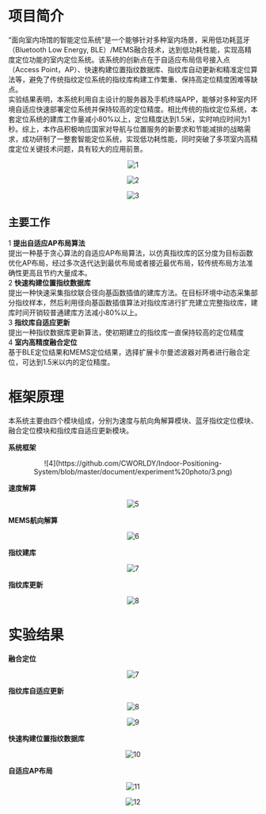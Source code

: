 
# 项目简介
“面向室内场馆的智能定位系统”是一个能够针对多种室内场景，采用低功耗蓝牙（Bluetooth Low Energy, BLE）/MEMS融合技术，达到低功耗性能，实现高精度定位功能的室内定位系统。该系统的创新点在于自适应布局信号接入点（Access Point，AP）、快速构建位置指纹数据库、指纹库自动更新和精准定位算法等，避免了传统指纹定位系统的指纹库构建工作繁重、保持高定位精度困难等缺点。  
实验结果表明，本系统利用自主设计的服务器及手机终端APP，能够对多种室内环境自适应快速部署定位系统并保持较高的定位精度。相比传统的指纹定位系统，本套定位系统的建库工作量减小80%以上，定位精度达到1.5米，实时响应时间为1秒。综上，本作品积极响应国家对导航与位置服务的新要求和节能减排的战略需求，成功研制了一整套智能定位系统，实现低功耗性能，同时突破了多项室内高精度定位关键技术问题，具有较大的应用前景。


<div align=center>

![1](https://github.com/CWORLDY/Indoor-Positioning-System/blob/master/document/experiment%20photo/2.png)    

  
![2](https://github.com/CWORLDY/Indoor-Positioning-System/blob/master/document/experiment%20photo/9.png)      


![3](https://github.com/CWORLDY/Indoor-Positioning-System/blob/master/document/experiment%20photo/1.png)    
  
<div align=left>       
  
## 主要工作
1 **提出自适应AP布局算法**  
     提出一种基于贪心算法的自适应AP布局算法，以仿真指纹库的区分度为目标函数优化AP布局，经过多次迭代达到最优布局或者接近最优布局，较传统布局方法准确性更高且节约大量成本。  
2 **快速构建位置指纹数据库**  
     提出一种快速采集指纹联合径向基函数插值的建库方法。在目标环境中动态采集部分指纹样本，然后利用径向基函数插值算法对指纹库进行扩充建立完整指纹库，建库时间开销较普通建库方法减小80%以上。   
3 **指纹库自适应更新**  
     提出一种指纹数据库更新算法，使初期建立的指纹库一直保持较高的定位精度  
4 **室内高精度融合定位**  
     基于BLE定位结果和MEMS定位结果，选择扩展卡尔曼滤波器对两者进行融合定位，可达到1.5米以内的定位精度。


# 框架原理
本系统主要由四个模块组成，分别为速度与航向角解算模块、蓝牙指纹定位模块、融合定位模块和指纹库自适应更新模块。



<div align=left>    
  
**系统框架**     
  <div align=center>
![4](https://github.com/CWORLDY/Indoor-Positioning-System/blob/master/document/experiment%20photo/3.png)        

     
<div align=left>    
  
**速度解算**   

<div align=center>



  ![5](https://github.com/CWORLDY/Indoor-Positioning-System/blob/master/document/experiment%20photo/4.png)       
       
      
  
<div align=left>    
  
 **MEMS航向解算**   

<div align=center>
 
 
![6](https://github.com/CWORLDY/Indoor-Positioning-System/blob/master/document/experiment%20photo/5.png)     
        
      

<div align=left>    
  
   **指纹建库**   

<div align=center>
  
  ![7](https://github.com/CWORLDY/Indoor-Positioning-System/blob/master/document/experiment%20photo/6.png)    
       
       
<div align=left>    
  
**指纹库更新**  

<div align=center>
  
  ![8](https://github.com/CWORLDY/Indoor-Positioning-System/blob/master/document/experiment%20photo/7.png)    
    
<div align=left> 
    
# 实验结果


<div align=left>    
  
 **融合定位**   

<div align=center> 



![7](https://github.com/CWORLDY/Indoor-Positioning-System/blob/master/document/experiment%20photo/2.png)  
  

<div align=left>    
  
 **指纹库自适应更新**    

<div align=center> 

    
![8](https://github.com/CWORLDY/Indoor-Positioning-System/blob/master/document/experiment%20photo/14.png)  
  
  ![9](https://github.com/CWORLDY/Indoor-Positioning-System/blob/master/document/experiment%20photo/15.png)  
        
           
  
<div align=left>    
  
 **快速构建位置指纹数据库**    

<div align=center> 


 
![10](https://github.com/CWORLDY/Indoor-Positioning-System/blob/master/document/experiment%20photo/13.png)  
       
       
       
   
<div align=left>    
  
  **自适应AP布局**    

<div align=center>       
  
![11](https://github.com/CWORLDY/Indoor-Positioning-System/blob/master/document/experiment%20photo/10.png)
  
 ![12](https://github.com/CWORLDY/Indoor-Positioning-System/blob/master/document/experiment%20photo/12.png)  
   

